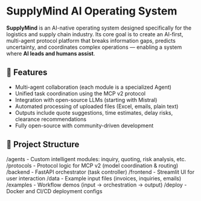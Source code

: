 # SupplyMind AI Operating System

**SupplyMind** is an AI-native operating system designed specifically for the logistics and supply chain industry. Its core goal is to create an AI-first, multi-agent protocol platform that breaks information gaps, predicts uncertainty, and coordinates complex operations — enabling a system where **AI leads and humans assist**.

## 🚀 Features
- Multi-agent collaboration (each module is a specialized Agent)
- Unified task coordination using the MCP v2 protocol
- Integration with open-source LLMs (starting with Mistral)
- Automated processing of uploaded files (Excel, emails, plain text)
- Outputs include quote suggestions, time estimates, delay risks, clearance recommendations
- Fully open-source with community-driven development

## 📁 Project Structure
/agents - Custom intelligent modules: inquiry, quoting, risk analysis, etc.
/protocols - Protocol logic for MCP v2 (model coordination & routing)
/backend - FastAPI orchestrator (task controller)
/frontend - Streamlit UI for user interaction
/data - Example input files (invoices, inquiries, emails)
/examples - Workflow demos (input → orchestration → output)
/deploy - Docker and CI/CD deployment configs

